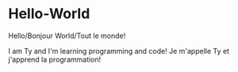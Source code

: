 # Hello-World

Hello/Bonjour World/Tout le monde!

I am Ty and I'm learning programming and code!
Je m'appelle Ty et j'apprend la programmation!


